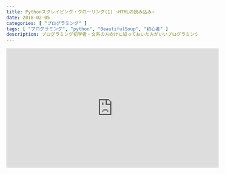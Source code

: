 ```yaml
---
title: Pythonスクレイピング・クローリング(1) ~HTMLの読み込み~
date: 2018-02-05
categories: [ "プログラミング" ]
tags: [ "プログラミング", "python", "BeautifulSoup", "初心者" ]
description: プログラミング初学者・文系の方向けに知っておいた方がいいプログラミング知識を扱います。今回はその中でもスクレイピングを用い、webから自動的に情報を収集する方法をご紹介します。
---
```


<iframe width="560" height="315" src="https://www.youtube.com/embed/ggieY5leUm0" frameborder="0" allow="autoplay; encrypted-media" allowfullscreen></iframe>